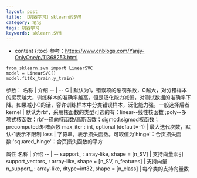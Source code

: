 ```yaml
---
layout: post
title: 【机器学习】sklearn的SVM
category: 笔记
tags: 机器学习
keywords: sklearn,SVM
---
```

* content
{:toc}
参考：<https://www.cnblogs.com/Yanjy-OnlyOne/p/11368253.html>

```
from sklearn.svm import LinearSVC
model = LinearSVC()
model.fit(x_train,y_train)
```


参数：
名称 | 介绍
-- | --
C | 默认为1，错误项的惩罚系数，C越大，对分错样本的惩罚越大，训练样本的准确率越高。但是泛化能力减低，对测试数据的准确率下降。如果减小C的话，容许训练样本中分类错误样本，泛化能力强。一般选择后者
kernel | 默认为rbf，采用核函数的类型可选的有：linear--线性核函数 ;poly--多项式核函数；rbf--径向核函数/高斯函数；sigmod:sigmod核函数；precomputed:矩阵函数
max_iter : int, optional (default=-1) | 最大迭代次数，默认-1表示不限制
loss | 字符串。表示损失函数。可取值为'hinge'：合页损失函数:'squared_hinge'：合页损失函数的平方



属性
名称 | 介绍
-- | --
support_ : array-like, shape = [n_SV] | 支持向量索引
support_vectors_ : array-like, shape = [n_SV, n_features] | 支持向量
n_support_ : array-like, dtype=int32, shape = [n_class] | 每个类的支持向量数
